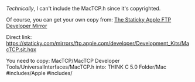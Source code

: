 *Technically*, I can't include the MacTCP.h since it's copyrighted. 

Of course, you can get your own copy from: [The Staticky Apple FTP Developer Mirror](https://staticky.com/mirrors/ftp.apple.com/developer/Development_Kits/)

Direct link: https://staticky.com/mirrors/ftp.apple.com/developer/Development_Kits/MacTCP.sit.hqx

You need to copy: MacTCP/MacTCP Developer Tools/UniversalInterfaces/MacTCP.h
   into: THINK C 5.0 Folder/Mac #includes/Apple #includes/